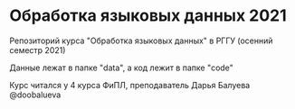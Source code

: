 # Обработка языковых данных 2021
Репозиторий курса "Обработка языковых данных" в РГГУ (осенний семестр 2021)

Данные лежат в папке "data", а код лежит в папке "code"

Курс читался у 4 курса ФиПЛ, преподаватель Дарья Балуева @doobalueva
